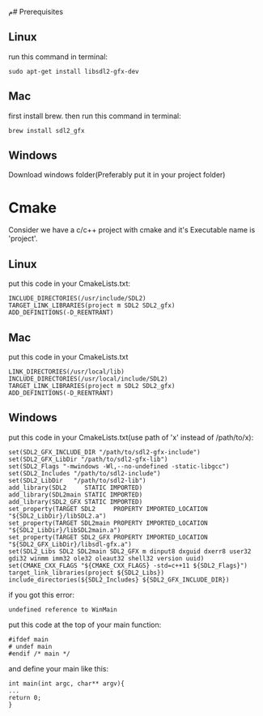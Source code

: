 م# Prerequisites
## Linux
run this command in terminal:
```
sudo apt-get install libsdl2-gfx-dev‬‬
```

## Mac
first install brew.
then run this command in terminal:
```
brew install sdl2_gfx
```

## Windows
Download windows folder(Preferably put it in your project folder)

# Cmake
Consider we have a c/c++ project with cmake and it's Executable name is 'project'.

## Linux
put this code in your CmakeLists.txt:
```
INCLUDE_DIRECTORIES(/usr/include/SDL2)
TARGET_LINK_LIBRARIES(project m SDL2 SDL2_gfx)
ADD_DEFINITIONS(-D_REENTRANT)
```

## Mac
put this code in your CmakeLists.txt
```
LINK_DIRECTORIES(/usr/local/lib)
INCLUDE_DIRECTORIES(/usr/local/include/SDL2)
TARGET_LINK_LIBRARIES(project m SDL2 SDL2_gfx)
ADD_DEFINITIONS(-D_REENTRANT)
```

## Windows 
put this code in your CmakeLists.txt(use path of 'x' instead of /path/to/x):
```
set(SDL2_GFX_INCLUDE_DIR "/path/to/sdl2-gfx-include")
set(SDL2_GFX_LibDir "/path/to/sdl2-gfx-lib")
set(SDL2_Flags "-mwindows -Wl,--no-undefined -static-libgcc")
set(SDL2_Includes "/path/to/sdl2-include")
set(SDL2_LibDir   "/path/to/sdl2-lib")
add_library(SDL2     STATIC IMPORTED)
add_library(SDL2main STATIC IMPORTED)
add_library(SDL2_GFX STATIC IMPORTED)
set_property(TARGET SDL2     PROPERTY IMPORTED_LOCATION "${SDL2_LibDir}/libSDL2.a")
set_property(TARGET SDL2main PROPERTY IMPORTED_LOCATION "${SDL2_LibDir}/libSDL2main.a")
set_property(TARGET SDL2_GFX PROPERTY IMPORTED_LOCATION "${SDL2_GFX_LibDir}/libsdl-gfx.a")
set(SDL2_Libs SDL2 SDL2main SDL2_GFX m dinput8 dxguid dxerr8 user32 gdi32 winmm imm32 ole32 oleaut32 shell32 version uuid)
set(CMAKE_CXX_FLAGS "${CMAKE_CXX_FLAGS} -std=c++11 ${SDL2_Flags}")
target_link_libraries(project ${SDL2_Libs})
include_directories(${SDL2_Includes} ${SDL2_GFX_INCLUDE_DIR})
```

if you got this error:
```
undefined reference to WinMain
```
put this code at the top of your main function:
```
#ifdef main
# undef main
#endif /* main */
```
and define your main like this:
```
int main(int argc, char** argv){
...
return 0;
}
```
